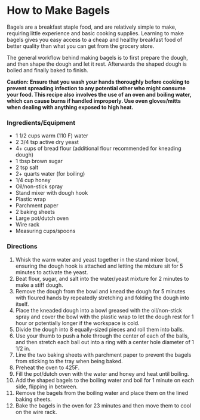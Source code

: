 How to Make Bagels
===================
Bagels are a breakfast staple food, and are relatively simple to make, requiring little experience and basic cooking supplies. Learning to make bagels gives you easy access to a cheap and healthy breakfast food of better quality than what you can get from  the grocery store.

The general workflow behind making bagels is to first prepare the dough, and then shape the dough and let it rest. Afterwards the shaped dough is boiled and finally baked to finish.

**Caution: Ensure that you wash your hands thoroughly before cooking to prevent spreading infection to any potential other who might consume your food. This recipe also involves the use of an oven and boiling water, which can cause burns if handled improperly. Use oven gloves/mitts when dealing with anything exposed to high heat.**

### Ingredients/Equipment
* 1 1/2 cups warm (110 F) water
* 2 3/4 tsp active dry yeast
* 4+ cups of bread flour (additional flour recommended for kneading dough)
* 1 tbsp brown sugar
* 2 tsp salt
* 2+ quarts water (for boiling)
* 1/4 cup honey
* Oil/non-stick spray
* Stand mixer with dough hook
* Plastic wrap
* Parchment paper
* 2 baking sheets
* Large pot/dutch oven
* Wire rack
* Measuring cups/spoons

### Directions
1. Whisk the warm water and yeast together in the stand mixer bowl, ensuring the dough hook is attached and letting the mixture sit for 5 minutes to activate the yeast.
2. Beat flour, sugar, and salt into the water/yeast mixture for 2 minutes to make a stiff dough.
3. Remove the dough from the bowl and knead the dough for 5 minutes with floured hands by repeatedly stretching and folding the dough into itself.
4. Place the kneaded dough into a bowl greased with the oil/non-stick spray and cover the bowl with the plastic wrap to let the dough rest for 1 hour or potentially longer if the workspace is cold.
5. Divide the dough into 8 equally-sized pieces and roll them into balls.
6. Use your thumb to push a hole through the center of each of the balls, and then stretch each ball out into a ring with a center hole diameter of 1 1/2 in.
7. Line the two baking sheets with parchment paper to prevent the bagels from sticking to the tray when being baked.
8. Preheat the oven to 425F.
9. Fill the pot/dutch oven with the water and honey and heat until boiling.
10. Add the shaped bagels to the boiling water and boil for 1 minute on each side, flipping in between.
11. Remove the bagels from the boiling water and place them on the lined baking sheets.
12. Bake the bagels in the oven for 23 minutes and then move them to cool on the wire rack.







